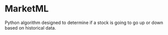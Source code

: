 # MarketML
Python algorithm designed to determine if a stock is going to go up or down based on historical data.
